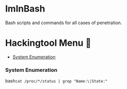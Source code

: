 # ImInBash
Bash scripts and commands for all cases of penetration.
# Hackingtool Menu 🧰
- [System Enumeration](#System-Enumeration)


### System Enumeration
bash``` cat /proc/*/status | grep "Name:\|State:" ```
